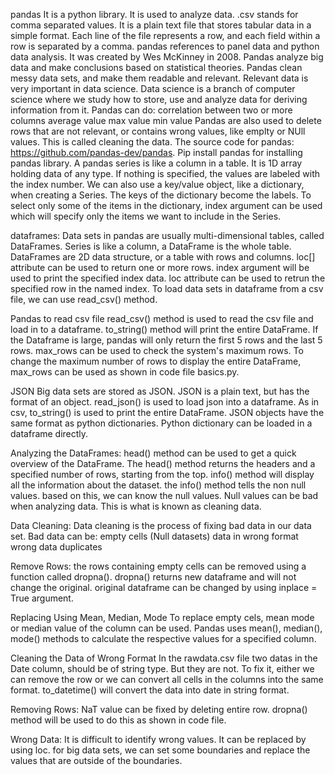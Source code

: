 pandas
It is a python library. It is used to analyze data. .csv stands for comma separated values. It is a plain text file that stores tabular data in a simple format. Each line of the file represents a row, and each field within a row is separated by a comma. pandas references to panel data and python data analysis. It was created by Wes McKinney in 2008. Pandas analyze big data and make conclusions based on statistical theories. Pandas clean messy data sets, and make them readable and relevant. Relevant data is very important in data science. Data science is a branch of computer science where we study how to store, use and analyze data for deriving information from it. Pandas can do:
correlation between two or more columns
average value
max value
min value
Pandas are also used to delete rows that are not relevant, or contains wrong values, like emplty or NUll values. This is called cleaning the data. The source code for pandas: https://github.com/pandas-dev/pandas. Pip install pandas for installing pandas library. A pandas series is like a column in a table. It is 1D array holding data of any type. If nothing is specified, the values are labeled with the index number. We can also use a key/value object, like a dictionary, when creating a Series. The keys of the dictionary become the labels. To select only some of the items in the dictionary, index argument can be used which will specify only the items we want to include in the Series.

dataframes:
Data sets in pandas are usually multi-dimensional tables, called DataFrames. Series is like a column, a DataFrame is the whole table. DataFrames are 2D data structure, or a table with rows and columns. loc[] attribute can be used to return one or more rows. index argument will be used to print the specified index data. loc attribute can be used to retrun the specified row in the named index. To load data sets in dataframe from a csv file, we can use read_csv() method.

Pandas to read csv file
read_csv() method is used to read the csv file and load in to a dataframe. to_string() method will print the entire DataFrame. If the Dataframe is large, pandas will only return the first 5 rows and the last 5 rows. max_rows can be used to check the system's maximum rows. To change the maximum number of rows to display the entire DataFrame, max_rows can be used as shown in code file basics.py.

JSON
Big data sets are stored as JSON. JSON is a plain text, but has the format of an object. read_json() is used to load json into a dataframe. As in csv, to_string() is used to print the entire DataFrame. JSON objects have the same format as python dictionaries. Python dictionary can be loaded in a dataframe directly.

Analyzing the DataFrames:
head() method can be used to get a quick overview of the DataFrame. The head() method returns the headers and a specified number of rows, starting from the top. info() method will display all the information about the dataset. the info() method tells the non null values. based on this, we can know the null values. Null values can be bad when analyzing data. This is what is known as cleaning data.

Data Cleaning:
Data cleaning is the process of fixing bad data in our data set. Bad data can be:
empty cells (Null datasets)
data in wrong format
wrong data
duplicates

Remove Rows:
the rows containing empty cells can be removed using a function called dropna(). dropna() returns new dataframe and will not change the original. original dataframe can be changed by using inplace = True argument.

Replacing Using Mean, Median, Mode
To replace empty cels, mean mode or median value of the column can be used. Pandas uses mean(), median(), mode() methods to calculate the respective values for a specified column.

Cleaning the Data of Wrong Format
In the rawdata.csv file two datas in the Date column, should be of string type. But they are not. To fix it, either we can remove the row or we can convert all cells in the columns into the same format. to_datetime() will convert the data into date in string format.

Removing Rows:
NaT value can be fixed by deleting entire row. dropna() method will be used to do this as shown in code file.

Wrong Data:
It is difficult to identify wrong values. It can be replaced by using loc. for big data sets, we can set some boundaries and replace the values that are outside of the boundaries.